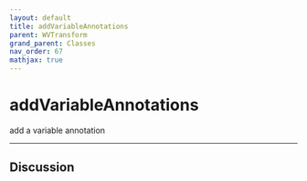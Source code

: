 ```yaml
---
layout: default
title: addVariableAnnotations
parent: WVTransform
grand_parent: Classes
nav_order: 67
mathjax: true
---
```


#  addVariableAnnotations

add a variable annotation


---

## Discussion

  
